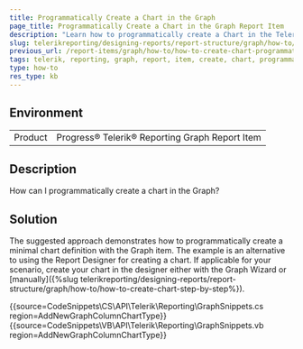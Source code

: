 ```yaml
---
title: Programmatically Create a Chart in the Graph
page_title: Programmatically Create a Chart in the Graph Report Item
description: "Learn how to programmatically create a Chart in the Telerik Reporting Graph report item."
slug: telerikreporting/designing-reports/report-structure/graph/how-to/how-to-create-chart-programmatically
previous_url: /report-items/graph/how-to/how-to-create-chart-programmatically, /graphhowtocreateprogrammaticallygraph
tags: telerik, reporting, graph, report, item, create, chart, programmatically
type: how-to
res_type: kb
---
```


## Environment

<table>
	<tbody>
		<tr>
			<td>Product</td>
			<td>Progress® Telerik® Reporting Graph Report Item</td>
		</tr>
	</tbody>
</table>


## Description

How can I programmatically create a chart in the Graph?

## Solution 

The suggested approach demonstrates how to programmatically create a minimal chart definition with the Graph item. The example is an alternative to using the Report Designer for creating a chart. If applicable for your scenario, create your chart in the designer either with the Graph Wizard or [manually]({%slug telerikreporting/designing-reports/report-structure/graph/how-to/how-to-create-chart-step-by-step%}). 

{{source=CodeSnippets\CS\API\Telerik\Reporting\GraphSnippets.cs region=AddNewGraphColumnChartType}}
{{source=CodeSnippets\VB\API\Telerik\Reporting\GraphSnippets.vb region=AddNewGraphColumnChartType}}


